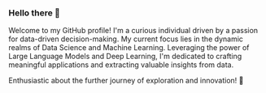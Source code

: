 ### Hello there 👋

Welcome to my GitHub profile! I'm a curious individual driven by a passion for data-driven decision-making. My current focus lies in the dynamic realms of Data Science and Machine Learning. Leveraging the power of Large Language Models and Deep Learning, I'm dedicated to crafting meaningful applications and extracting valuable insights from data.

Enthusiastic about the further journey of exploration and innovation! 🚀

